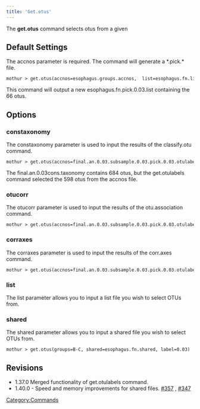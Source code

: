 ```yaml
---
title: 'Get.otus'
---
```

The **get.otus** command selects otus from a given

## Default Settings

The accnos parameter is required. The command will generate a \*.pick.\*
file.

    mothur > get.otus(accnos=esophagus.groups.accnos,  list=esophagus.fn.list, label=0.03) 

This command will output a new esophagus.fn.pick.0.03.list containing
the 66 otus.

## Options

### constaxonomy

The constaxonomy parameter is used to input the results of the
classify.otu command.

    mothur > get.otus(accnos=final.an.0.03.subsample.0.03.pick.0.03.otulabels, constaxonomy=final.an.0.03cons.taxonomy)

The final.an.0.03cons.taxonomy contains 684 otus, but the get.otulabels
command selected the 598 otus from the accnos file.

### otucorr

The otucorr parameter is used to input the results of the
otu.association command.

    mothur > get.otus(accnos=final.an.0.03.subsample.0.03.pick.0.03.otulabels, otucorr=final.an.0.03.subsample.0.03.pick.0.03.pearson.otu.corr)

### corraxes

The corraxes parameter is used to input the results of the corr.axes
command.

    mothur > get.otus(accnos=final.an.0.03.subsample.0.03.pick.0.03.otulabels, corraxes=final.an.0.03.subsample.0.03.pick.pearson.corr.axes)

### list

The list parameter allows you to input a list file you wish to select
OTUs from.

### shared

The shared parameter allows you to input a shared file you wish to
select OTUs from.

    mothur > get.otus(groups=B-C, shared=esophagus.fn.shared, label=0.03)

## Revisions

-   1.37.0 Merged functionality of get.otulabels command.
-   1.40.0 - Speed and memory improvements for shared files.
    [\#357](https://github.com/mothur/mothur/issues/357) ,
    [\#347](https://github.com/mothur/mothur/issues/347)

[Category:Commands](Category:Commands)
